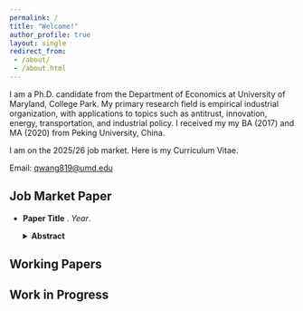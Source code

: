 ```yaml
---
permalink: /
title: "Welcome!"
author_profile: true
layout: single
redirect_from: 
 - /about/
 - /about.html
---
```


I am a Ph.D. candidate from the Department of Economics at University of Maryland, College Park. My primary research field is empirical industrial organization, with applications to topics such as antitrust, innovation, energy, transportation, and industrial policy. I received my my BA (2017) and MA (2020) from Peking University, China.

I am on the 2025/26 job market. Here is my Curriculum Vitae.

Email: <a href="mailto:qwang819@umd.edu">qwang819@umd.edu</a>

## Job Market Paper

- **Paper Title** . *Year*. 

  <details>
    <summary><strong>Abstract</strong></summary>
    <p>
    One-paragraph abstract goes here. You can use full Markdown **bold**, *italics*, links, line breaks, etc.
    </p>
  </details>

## Working Papers



## Work in Progress

